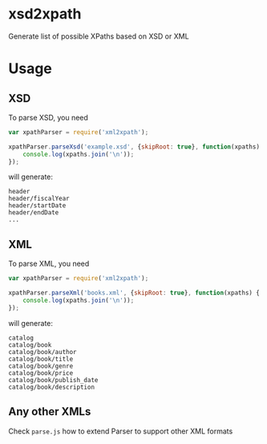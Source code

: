 # xsd2xpath
Generate list of possible XPaths based on XSD or XML

# Usage

## XSD 

To parse XSD, you need

```javascript
var xpathParser = require('xml2xpath');

xpathParser.parseXsd('example.xsd', {skipRoot: true}, function(xpaths) {
	console.log(xpaths.join('\n'));		
});

```
will generate:
```
header                                 
header/fiscalYear                      
header/startDate                       
header/endDate                         
...
```
## XML

To parse XML, you need

```javascript
var xpathParser = require('xml2xpath');

xpathParser.parseXml('books.xml', {skipRoot: true}, function(xpaths) {
	console.log(xpaths.join('\n'));		
});

```
will generate:
```
catalog                    
catalog/book               
catalog/book/author        
catalog/book/title         
catalog/book/genre         
catalog/book/price         
catalog/book/publish_date  
catalog/book/description
```

## Any other XMLs

Check `parse.js` how to extend Parser to support other XML formats

